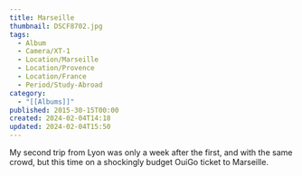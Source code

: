 ```yaml
---
title: Marseille
thumbnail: DSCF8702.jpg
tags:
  - Album
  - Camera/XT-1
  - Location/Marseille
  - Location/Provence
  - Location/France
  - Period/Study-Abroad
category:
  - "[[Albums]]"
published: 2015-30-15T00:00
created: 2024-02-04T14:18
updated: 2024-02-04T15:50
---
```

My second trip from Lyon was only a week after the first, and with the same crowd, but this time on a shockingly budget OuiGo ticket to Marseille.
